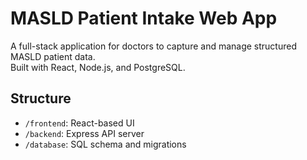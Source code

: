 # MASLD Patient Intake Web App

A full-stack application for doctors to capture and manage structured MASLD patient data.  
Built with React, Node.js, and PostgreSQL.

## Structure
- `/frontend`: React-based UI
- `/backend`: Express API server
- `/database`: SQL schema and migrations